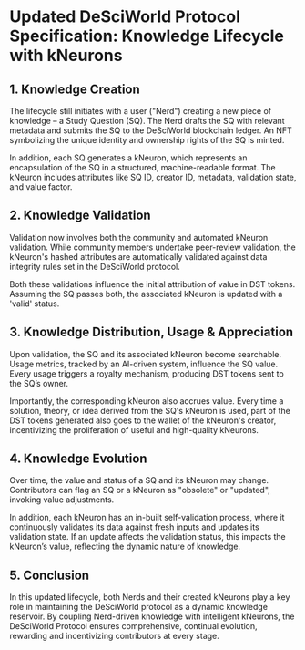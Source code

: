 # Updated DeSciWorld Protocol Specification: Knowledge Lifecycle with kNeurons

## 1. Knowledge Creation
The lifecycle still initiates with a user ("Nerd") creating a new piece of knowledge – a Study Question (SQ). The Nerd drafts the SQ with relevant metadata and submits the SQ to the DeSciWorld blockchain ledger. An NFT symbolizing the unique identity and ownership rights of the SQ is minted.

In addition, each SQ generates a kNeuron, which represents an encapsulation of the SQ in a structured, machine-readable format. The kNeuron includes attributes like SQ ID, creator ID, metadata, validation state, and value factor.

## 2. Knowledge Validation
Validation now involves both the community and automated kNeuron validation. While community members undertake peer-review validation, the kNeuron's hashed attributes are automatically validated against data integrity rules set in the DeSciWorld protocol. 

Both these validations influence the initial attribution of value in DST tokens. Assuming the SQ passes both, the associated kNeuron is updated with a 'valid' status.

## 3. Knowledge Distribution, Usage & Appreciation
Upon validation, the SQ and its associated kNeuron become searchable. Usage metrics, tracked by an AI-driven system, influence the SQ value. Every usage triggers a royalty mechanism, producing DST tokens sent to the SQ’s owner. 

Importantly, the corresponding kNeuron also accrues value. Every time a solution, theory, or idea derived from the SQ's kNeuron is used, part of the DST tokens generated also goes to the wallet of the kNeuron's creator, incentivizing the proliferation of useful and high-quality kNeurons.

## 4. Knowledge Evolution
Over time, the value and status of a SQ and its kNeuron may change. Contributors can flag an SQ or a kNeuron as "obsolete" or "updated", invoking value adjustments.

In addition, each kNeuron has an in-built self-validation process, where it continuously validates its data against fresh inputs and updates its validation state. If an update affects the validation status, this impacts the kNeuron’s value, reflecting the dynamic nature of knowledge.

## 5. Conclusion
In this updated lifecycle, both Nerds and their created kNeurons play a key role in maintaining the DeSciWorld protocol as a dynamic knowledge reservoir. By coupling Nerd-driven knowledge with intelligent kNeurons, the DeSciWorld Protocol ensures comprehensive, continual evolution, rewarding and incentivizing contributors at every stage.
